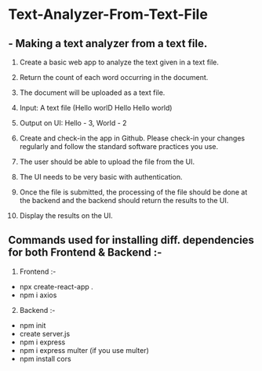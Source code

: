 # Text-Analyzer-From-Text-File

## - Making a text analyzer from a text file.

1. Create a basic web app to analyze the text given in a text file.

2. Return the count of each word occurring in the document.

3. The document will be uploaded as a text file.

4. Input: A text file (Hello worlD Hello Hello world)

5. Output on UI: Hello - 3, World - 2

6. Create and check-in the app in Github. Please check-in your changes regularly and follow the standard software practices you use.

7. The user should be able to upload the file from the UI.

8. The UI needs to be very basic with authentication.

9. Once the file is submitted, the processing of the file should be done at the backend and the backend should return the results to the UI.

10. Display the results on the UI.

## Commands used for installing diff. dependencies for both Frontend & Backend :-

1. Frontend :-

- npx create-react-app .
- npm i axios

2. Backend :-

- npm init
- create server.js
- npm i express
- npm i express multer (if you use multer)
- npm install cors
